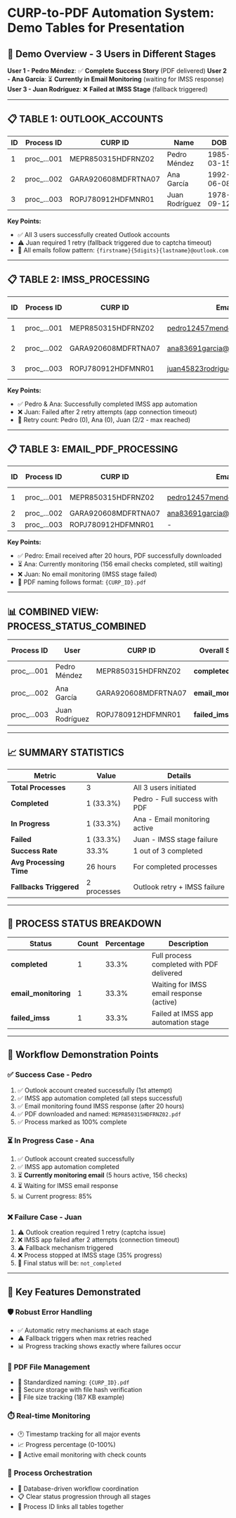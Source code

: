 # CURP-to-PDF Automation System: Demo Tables for Presentation

## 🎯 **Demo Overview - 3 Users in Different Stages**

**User 1 - Pedro Méndez**: ✅ **Complete Success Story** (PDF delivered)
**User 2 - Ana García**: ⏳ **Currently in Email Monitoring** (waiting for IMSS response)  
**User 3 - Juan Rodríguez**: ❌ **Failed at IMSS Stage** (fallback triggered)

---

## 📋 **TABLE 1: OUTLOOK_ACCOUNTS**

| ID | Process ID | CURP ID | Name | DOB | Email | Status | Created | Completed | Fallback |
|----|------------|---------|------|-----|-------|--------|---------|-----------|----------|
| 1 | proc_...001 | MEPR850315HDFRNZ02 | Pedro Méndez | 1985-03-15 | pedro12457mendez@outlook.com | **completed** | 26h ago | 24h ago | ❌ False |
| 2 | proc_...002 | GARA920608MDFRTNA07 | Ana García | 1992-06-08 | ana83691garcia@outlook.com | **completed** | 9h ago | 7h ago | ❌ False |
| 3 | proc_...003 | ROPJ780912HDFMNR01 | Juan Rodríguez | 1978-09-12 | juan45823rodriguez@outlook.com | **completed** | 5h ago | 3h ago | ⚠️ **True** |

**Key Points:**
- ✅ All 3 users successfully created Outlook accounts
- ⚠️ Juan required 1 retry (fallback triggered due to captcha timeout)
- 📧 All emails follow pattern: `{firstname}{5digits}{lastname}@outlook.com`

---

## 📋 **TABLE 2: IMSS_PROCESSING**

| ID | Process ID | CURP ID | Email | Status | App Launch | Completed | Navigation | Form Fill | Submit | Dialog | Fallback |
|----|------------|---------|-------|--------|------------|-----------|------------|-----------|--------|--------|----------|
| 1 | proc_...001 | MEPR850315HDFRNZ02 | pedro12457mendez@outlook.com | **completed** | 23h ago | 22h ago | ✅ True | ✅ True | ✅ True | ✅ True | ❌ False |
| 2 | proc_...002 | GARA920608MDFRTNA07 | ana83691garcia@outlook.com | **completed** | 6h ago | 5h ago | ✅ True | ✅ True | ✅ True | ✅ True | ❌ False |
| 3 | proc_...003 | ROPJ780912HDFMNR01 | juan45823rodriguez@outlook.com | **failed** | 2h ago | - | ❌ False | ❌ False | ❌ False | ❌ False | ⚠️ **True** |

**Key Points:**
- ✅ Pedro & Ana: Successfully completed IMSS app automation
- ❌ Juan: Failed after 2 retry attempts (app connection timeout)
- 🔄 Retry count: Pedro (0), Ana (0), Juan (2/2 - max reached)

---

## 📋 **TABLE 3: EMAIL_PDF_PROCESSING**

| ID | Process ID | CURP ID | Email | Status | Started | Email Found | PDF Downloaded | Filename | File Size | Checks |
|----|------------|---------|-------|--------|---------|-------------|----------------|----------|-----------|--------|
| 1 | proc_...001 | MEPR850315HDFRNZ02 | pedro12457mendez@outlook.com | **completed** | 22h ago | 2h ago | 2h ago | **MEPR850315HDFRNZ02.pdf** | 187 KB | 47 |
| 2 | proc_...002 | GARA920608MDFRTNA07 | ana83691garcia@outlook.com | **monitoring** | 5h ago | - | - | - | - | 156 |
| 3 | proc_...003 | ROPJ780912HDFMNR01 | - | **not_started** | - | - | - | - | - | - |

**Key Points:**
- ✅ Pedro: Email received after 20 hours, PDF successfully downloaded
- ⏳ Ana: Currently monitoring (156 email checks completed, still waiting)
- ❌ Juan: No email monitoring (IMSS stage failed)
- 📄 PDF naming follows format: `{CURP_ID}.pdf`

---

## 📊 **COMBINED VIEW: PROCESS_STATUS_COMBINED**

| Process ID | User | CURP ID | Overall Status | Progress | Outlook | IMSS | Email/PDF | Any Fallback | Started | Last Activity |
|------------|------|---------|----------------|----------|---------|------|-----------|--------------|---------|---------------|
| proc_...001 | Pedro Méndez | MEPR850315HDFRNZ02 | **completed** | **100%** | ✅ completed | ✅ completed | ✅ completed | ❌ False | 26h ago | 2h ago |
| proc_...002 | Ana García | GARA920608MDFRTNA07 | **email_monitoring** | **85%** | ✅ completed | ✅ completed | ⏳ monitoring | ❌ False | 9h ago | 30min ago |
| proc_...003 | Juan Rodríguez | ROPJ780912HDFMNR01 | **failed_imss** | **35%** | ✅ completed | ❌ failed | ❌ not_started | ⚠️ **True** | 5h ago | 1h ago |

---

## 📈 **SUMMARY STATISTICS**

| Metric | Value | Details |
|--------|-------|---------|
| **Total Processes** | 3 | All 3 users initiated |
| **Completed** | 1 (33.3%) | Pedro - Full success with PDF |
| **In Progress** | 1 (33.3%) | Ana - Email monitoring active |
| **Failed** | 1 (33.3%) | Juan - IMSS stage failure |
| **Success Rate** | 33.3% | 1 out of 3 completed |
| **Avg Processing Time** | 26 hours | For completed processes |
| **Fallbacks Triggered** | 2 processes | Outlook retry + IMSS failure |

---

## 🎯 **PROCESS STATUS BREAKDOWN**

| Status | Count | Percentage | Description |
|--------|-------|------------|-------------|
| **completed** | 1 | 33.3% | Full process completed with PDF delivered |
| **email_monitoring** | 1 | 33.3% | Waiting for IMSS email response (active) |
| **failed_imss** | 1 | 33.3% | Failed at IMSS app automation stage |

---

## 🔄 **Workflow Demonstration Points**

### ✅ **Success Case - Pedro**
1. ✅ Outlook account created successfully (1st attempt)
2. ✅ IMSS app automation completed (all steps successful)
3. ✅ Email monitoring found IMSS response (after 20 hours)
4. ✅ PDF downloaded and named: `MEPR850315HDFRNZ02.pdf`
5. ✅ Process marked as 100% complete

### ⏳ **In Progress Case - Ana**
1. ✅ Outlook account created successfully 
2. ✅ IMSS app automation completed
3. ⏳ **Currently monitoring email** (5 hours active, 156 checks)
4. ⏳ Waiting for IMSS email response
5. 📊 Current progress: 85%

### ❌ **Failure Case - Juan**
1. ⚠️ Outlook creation required 1 retry (captcha issue)
2. ❌ IMSS app failed after 2 attempts (connection timeout)
3. ⚠️ Fallback mechanism triggered
4. ❌ Process stopped at IMSS stage (35% progress)
5. 🚫 Final status will be: `not_completed`

---

## 🎊 **Key Features Demonstrated**

### 🛡️ **Robust Error Handling**
- ✅ Automatic retry mechanisms at each stage
- ⚠️ Fallback triggers when max retries reached
- 📊 Progress tracking shows exactly where failures occur

### 📄 **PDF File Management**
- 📁 Standardized naming: `{CURP_ID}.pdf`
- 💾 Secure storage with file hash verification
- 📏 File size tracking (187 KB example)

### ⏱️ **Real-time Monitoring**
- 🕐 Timestamp tracking for all major events
- 📈 Progress percentage (0-100%)
- 📧 Active email monitoring with check counts

### 🔄 **Process Orchestration**
- 🎯 Database-driven workflow coordination
- 📋 Clear status progression through all stages
- 🔗 Process ID links all tables together
